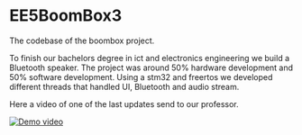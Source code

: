 # EE5BoomBox3

The codebase of the boombox project.

To finish our bachelors degree in ict and electronics engineering we build a Bluetooth speaker.
The project was around 50% hardware development and 50% software development.
Using a stm32 and freertos we developed different threads that handled UI, Bluetooth and audio stream. 

Here a video of one of the last updates send to our professor.

[![Demo video](https://higherjourneys.com/thevoice/playbutton/)](https://photos.app.goo.gl/CTbYrV9yQRFVH9VU7)
